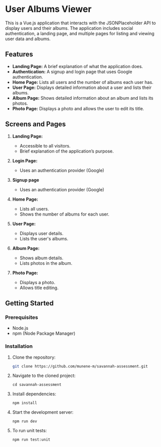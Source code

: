 # User Albums Viewer

This is a Vue.js application that interacts with the JSONPlaceholder API to display users and their albums. The application includes social authentication, a landing page, and multiple pages for listing and viewing user data and albums.

## Features

- **Landing Page:** A brief explanation of what the application does.
- **Authentication:** A signup and login page that uses Google authentication.
- **Home Page:** Lists all users and the number of albums each user has.
- **User Page:** Displays detailed information about a user and lists their albums.
- **Album Page:** Shows detailed information about an album and lists its photos.
- **Photo Page:** Displays a photo and allows the user to edit its title.

## Screens and Pages

1. **Landing Page:**

   - Accessible to all visitors.
   - Brief explanation of the application’s purpose.

2. **Login Page:**

   - Uses an authentication provider (Google)

3. **Signup page**

   - Uses an authentication provider (Google)

4. **Home Page:**

   - Lists all users.
   - Shows the number of albums for each user.

5. **User Page:**

   - Displays user details.
   - Lists the user's albums.

6. **Album Page:**

   - Shows album details.
   - Lists photos in the album.

7. **Photo Page:**
   - Displays a photo.
   - Allows title editing.

## Getting Started

### Prerequisites

- Node.js
- npm (Node Package Manager)

### Installation

1. Clone the repository:

   ```bash
   git clone https://github.com/munene-m/savannah-assessment.git
   ```

2. Navigate to the cloned project:

   ```
   cd savannah-assessment
   ```

3. Install dependencies:

   ```
   npm install
   ```

4. Start the development server:

   ```
   npm run dev
   ```

5. To run unit tests:

   ```
   npm run test:unit
   ```
